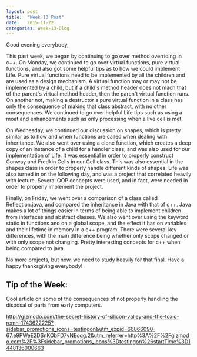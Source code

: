 ```yaml
---
layout: post
title:  "Week 13 Post"
date:   2015-11-22
categories: week-13-Blog
---
```

Good evening everybody,

  This past week, we began by continuing to go over method overriding in c++. On Monday, we continued to go over virtual functions, pure virtual functions, and also got some helpful tips as to how we could implement Life. Pure virtual functions need to be implemented by all the children and are used as a design mechanism. A virtual function may or may not be implemented by a child, but if a child's method header does not mach that of the parent's virtual method header, then the paren't virtual function runs. On another not, making a destructor a pure virtual function in a class has only the consequence of making that class abstract, with no other consequences. We continued to go over helpful Life tips such as using a moat and enhancements such as only processing when a live cell is met.

  On Wednesday, we continued our discussion on shapes, which is pretty similar as to how and when functions are called when dealing with inheritance. We also went over using a clone function, which creates a deep copy of an instance of a child for a handler class, and was also used for our implementation of Life. It was essential in order to properly construct Conway and Fredkin Cells in our Cell class. This was also essential in the shapes class in order to properly handle different kinds of shapes. Life was also turned in on the following day, and was a project that correlated heavily with lecture. Several OOP concepts were used, and in fact, were needed in order to properly implement the project.

  Finally, on Friday, we went over a comparison of a class called Reflection.java, and compared the inheritance in Java with that of c++. Java makes a lot of things easier in terms of being able to implement children from interfaces and abstract classes. We also went over using the keyword static in functions and on a global scope, and the effect it has on variables and their lifetime in memory in a c++ program. There were several key differences, with the main difference being whether only scope changed or with only scope not changing. Pretty interesting concepts for c++ when being compared to java.

  No more projects, but now, we need to study heavily for that final. Have a happy thanksgiving everybody!

<h2>Tip of the Week: </h2>
Cool article on some of the consequences of not properly handling the disposal of parts from early computers.

http://gizmodo.com/the-secret-history-of-silicon-valley-and-the-toxic-remn-1743622225?sidebar_promotions_icons=testingon&utm_expid=66866090-67.e9PWeE2DSnKObFD7vNEoqg.2&utm_referrer=http%3A%2F%2Fgizmodo.com%2F%3Fsidebar_promotions_icons%3Dtestingon%26startTime%3D1448136000663